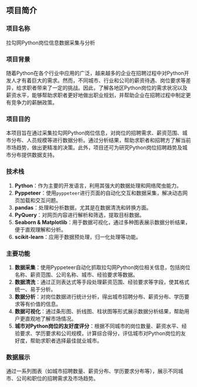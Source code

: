 ## 项目简介

### 项目名称

拉勾网Python岗位信息数据采集与分析



### 项目背景

随着Python在各个行业中应用的广泛，越来越多的企业在招聘过程中对Python开发人才有着巨大的需求。然而，不同城市、行业和公司的薪资待遇、岗位要求等差异，给求职者带来了一定的挑战。因此，了解各地区Python岗位的需求状况以及薪资水平，能够帮助求职者更好地做出职业规划，并帮助企业在招聘过程中制定更有竞争力的薪酬政策。



### 项目目的

本项目旨在通过采集拉勾网Python岗位信息，对岗位的招聘需求、薪资范围、城市分布、人员规模等进行数据分析。通过分析结果，帮助求职者和招聘方了解当前市场趋势，做出更精准的决策。此外，项目还可为研究Python岗位招聘趋势及城市分布提供数据支持。



### 技术栈

1. **Python**：作为主要的开发语言，利用其强大的数据处理和网络爬虫能力。
2. **Pyppeteer**：使用`pyppeteer`进行页面的自动化交互和数据采集，解决动态网页加载和交互问题。
3. **pandas**：处理和分析数据，尤其是在数据清洗和转换方面。
4. **PyQuery**：对网页内容进行解析和筛选，提取目标数据。
5. **Seaborn & Matplotlib**：用于数据可视化，通过多种图表展示数据分析结果，便于直观理解和分析。
6. **scikit-learn**：应用于数据预处理，归一化处理等功能。



### 主要功能

1. **数据采集**：使用Pyppeteer自动化抓取拉勾网Python岗位相关信息，包括岗位名称、薪资范围、公司名称、城市、经验要求等数据。
2. **数据清洗**：通过正则表达式等手段处理薪资范围、经验要求等字段，使其格式统一、易于分析。
3. **数据分析**：对岗位数据进行统计分析，得出城市招聘分布、薪资分布、学历要求等有价值的信息。
4. **数据可视化**：通过条形图、折线图、柱状图等形式展示数据分析结果，帮助用户更直观地了解市场情况。
5. **城市对Python岗位的友好度评分**：根据不同城市的岗位数量、薪资水平、经验要求、学历要求和公司规模，计算综合得分，评估城市对Python岗位的友好度，帮助求职者选择最佳就业城市。



### 数据展示

通过一系列图表（如城市招聘数量、薪资分布、学历要求分布等），展示不同城市、公司和职位的招聘需求及市场趋势。